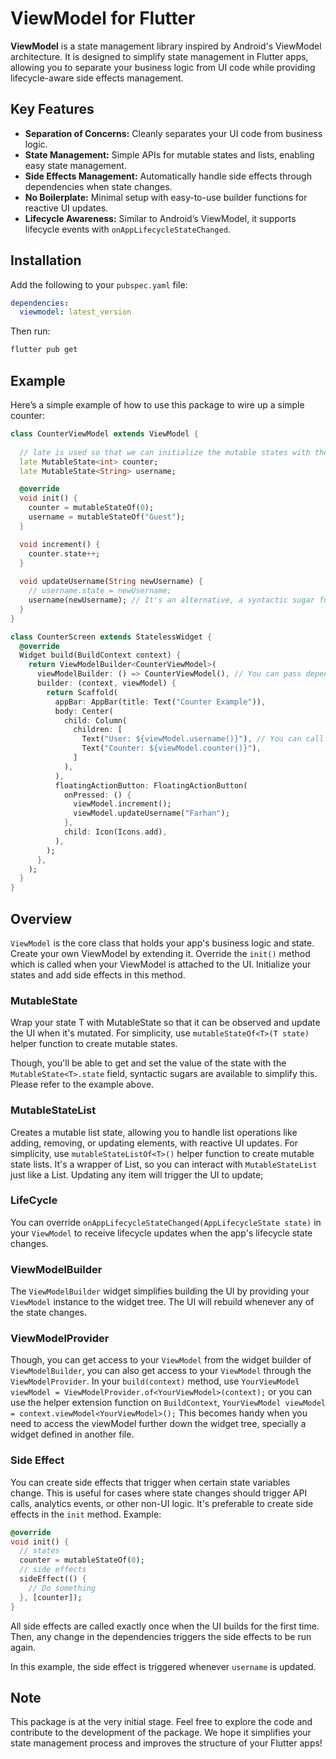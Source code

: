 # ViewModel for Flutter

**ViewModel** is a state management library inspired by Android's ViewModel architecture. It is designed to simplify state management in Flutter apps, allowing you to separate your business logic from UI code while providing lifecycle-aware side effects management.

## Key Features

- **Separation of Concerns:** Cleanly separates your UI code from business logic.
- **State Management:** Simple APIs for mutable states and lists, enabling easy state management.
- **Side Effects Management:** Automatically handle side effects through dependencies when state changes.
- **No Boilerplate:** Minimal setup with easy-to-use builder functions for reactive UI updates.
- **Lifecycle Awareness:** Similar to Android’s ViewModel, it supports lifecycle events with `onAppLifecycleStateChanged`.

## Installation

Add the following to your `pubspec.yaml` file:

```yaml
dependencies:
  viewmodel: latest_version
```

Then run:

```bash
flutter pub get
```


## Example

Here’s a simple example of how to use this package to wire up a simple counter:

```dart
class CounterViewModel extends ViewModel {
  
  // late is used so that we can initialize the mutable states with the helper functions in init()
  late MutableState<int> counter;
  late MutableState<String> username;

  @override
  void init() {
    counter = mutableStateOf(0);
    username = mutableStateOf("Guest");
  }

  void increment() {
    counter.state++;
  }
  
  void updateUsername(String newUsername) {
    // username.state = newUsername;
    username(newUsername); // It's an alternative, a syntactic sugar for the above line to update the state.
  }
}

class CounterScreen extends StatelessWidget {
  @override
  Widget build(BuildContext context) {
    return ViewModelBuilder<CounterViewModel>(
      viewModelBuilder: () => CounterViewModel(), // You can pass dependencies through the view model's constructor
      builder: (context, viewModel) {
        return Scaffold(
          appBar: AppBar(title: Text("Counter Example")),
          body: Center(
            child: Column(
              children: [
                Text("User: ${viewModel.username()}"), // You can call the state itself to get the value, instead of viewModel.counter.state
                Text("Counter: ${viewModel.counter()}"),
              ]
            ), 
          ),
          floatingActionButton: FloatingActionButton(
            onPressed: () {
              viewModel.increment();
              viewModel.updateUsername("Farhan");
            },
            child: Icon(Icons.add),
          ),
        );
      },
    );
  }
}
```

## Overview
`ViewModel` is the core class that holds your app's business logic and state. Create your own ViewModel by extending it. 
Override the `init()` method which is called when your ViewModel is attached to the UI. Initialize your states and add side effects in this method. 

### MutableState
Wrap your state T with MutableState<T> so that it can be observed and update the UI when it's mutated. For simplicity, use `mutableStateOf<T>(T state)` helper function to create mutable states.

Though, you'll be able to get and set the value of the state with the `MutableState<T>.state` field, syntactic sugars are available to simplify this. Please refer to the example above.

### MutableStateList
Creates a mutable list state, allowing you to handle list operations like adding, removing, or updating elements, with reactive UI updates. For simplicity, use `mutableStateListOf<T>()` helper function to create mutable state lists.
It's a wrapper of List, so you can interact with `MutableStateList` just like a List. Updating any item will trigger the UI to update;

### LifeCycle
You can override `onAppLifecycleStateChanged(AppLifecycleState state)` in your `ViewModel` to receive lifecycle updates when the app's lifecycle state changes.

### ViewModelBuilder
The `ViewModelBuilder` widget simplifies building the UI by providing your `ViewModel` instance to the widget tree. The UI will rebuild whenever any of the state changes.

### ViewModelProvider
Though, you can get access to your `ViewModel` from the widget builder of `ViewModelBuilder`, you can also get access to your `ViewModel` through the `ViewModelProvider`. In your `build(context)` method, use `YourViewModel viewModel = ViewModelProvider.of<YourViewModel>(context);` or you can use the helper extension function on `BuildContext`, `YourViewModel viewModel = context.viewModel<YourViewModel>();`
This becomes handy when you need to access the viewModel further down the widget tree, specially a widget defined in another file.

### Side Effect
You can create side effects that trigger when certain state variables change. This is useful for cases where state changes should trigger API calls, analytics events, or other non-UI logic. It's preferable to create side effects in the `init` method.
Example:
```dart
@override
void init() {
  // states
  counter = mutableStateOf(0);
  // side effects
  sideEffect(() {
    // Do something
  }, [counter]);
}
```

All side effects are called exactly once when the UI builds for the first time. Then, any change in the dependencies triggers the side effects to be run again.

In this example, the side effect is triggered whenever `username` is updated.

## Note
This package is at the very initial stage. Feel free to explore the code and contribute to the development of the package. We hope it simplifies your state management process and improves the structure of your Flutter apps!
